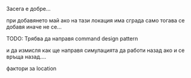 Засега е добре...

при добавянето май ако на тази локация има сграда само тогава се добавя иначе не се...


TODO: Трябва да направя command design pattern 



и да измисля как ще направя симулацията да работи назад ако и се връща назад....


фактори за location
